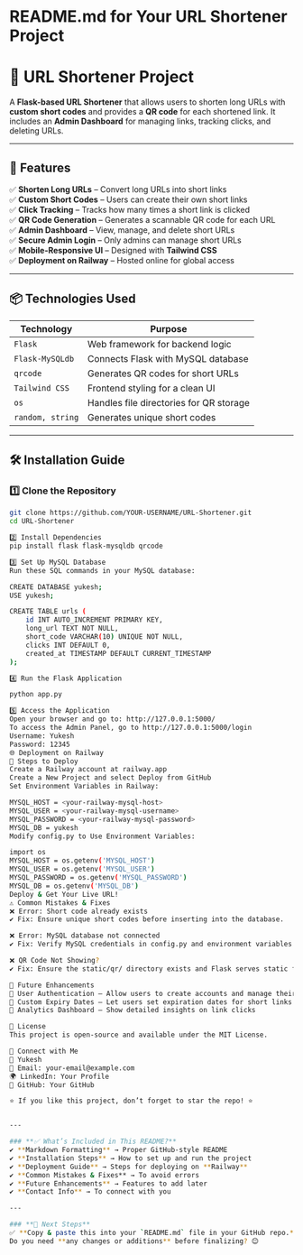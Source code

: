 # README.md for Your URL Shortener Project
# 🔗 URL Shortener Project

A **Flask-based URL Shortener** that allows users to shorten long URLs with **custom short codes** and provides a **QR code** for each shortened link. It includes an **Admin Dashboard** for managing links, tracking clicks, and deleting URLs.

---

## 🚀 Features

✅ **Shorten Long URLs** – Convert long URLs into short links  
✅ **Custom Short Codes** – Users can create their own short links  
✅ **Click Tracking** – Tracks how many times a short link is clicked  
✅ **QR Code Generation** – Generates a scannable QR code for each URL  
✅ **Admin Dashboard** – View, manage, and delete short URLs  
✅ **Secure Admin Login** – Only admins can manage short URLs  
✅ **Mobile-Responsive UI** – Designed with **Tailwind CSS**  
✅ **Deployment on Railway** – Hosted online for global access  

---

## 📦 Technologies Used

| Technology     | Purpose                                   |
|---------------|-------------------------------------------|
| `Flask`       | Web framework for backend logic          |
| `Flask-MySQLdb` | Connects Flask with MySQL database     |
| `qrcode`      | Generates QR codes for short URLs        |
| `Tailwind CSS` | Frontend styling for a clean UI         |
| `os`          | Handles file directories for QR storage  |
| `random, string` | Generates unique short codes         |

---

## 🛠️ Installation Guide

### 1️⃣ **Clone the Repository**
```sh
git clone https://github.com/YOUR-USERNAME/URL-Shortener.git
cd URL-Shortener

2️⃣ Install Dependencies
pip install flask flask-mysqldb qrcode

3️⃣ Set Up MySQL Database
Run these SQL commands in your MySQL database:

CREATE DATABASE yukesh;
USE yukesh;

CREATE TABLE urls (
    id INT AUTO_INCREMENT PRIMARY KEY,
    long_url TEXT NOT NULL,
    short_code VARCHAR(10) UNIQUE NOT NULL,
    clicks INT DEFAULT 0,
    created_at TIMESTAMP DEFAULT CURRENT_TIMESTAMP
);

4️⃣ Run the Flask Application

python app.py

5️⃣ Access the Application
Open your browser and go to: http://127.0.0.1:5000/
To access the Admin Panel, go to http://127.0.0.1:5000/login
Username: Yukesh
Password: 12345
🌐 Deployment on Railway
🚀 Steps to Deploy
Create a Railway account at railway.app
Create a New Project and select Deploy from GitHub
Set Environment Variables in Railway:

MYSQL_HOST = <your-railway-mysql-host>
MYSQL_USER = <your-railway-mysql-username>
MYSQL_PASSWORD = <your-railway-mysql-password>
MYSQL_DB = yukesh
Modify config.py to Use Environment Variables:

import os
MYSQL_HOST = os.getenv('MYSQL_HOST')
MYSQL_USER = os.getenv('MYSQL_USER')
MYSQL_PASSWORD = os.getenv('MYSQL_PASSWORD')
MYSQL_DB = os.getenv('MYSQL_DB')
Deploy & Get Your Live URL!
⚠️ Common Mistakes & Fixes
❌ Error: Short code already exists
✔️ Fix: Ensure unique short codes before inserting into the database.

❌ Error: MySQL database not connected
✔️ Fix: Verify MySQL credentials in config.py and environment variables.

❌ QR Code Not Showing?
✔️ Fix: Ensure the static/qr/ directory exists and Flask serves static files properly.

🎯 Future Enhancements
🔹 User Authentication – Allow users to create accounts and manage their links
🔹 Custom Expiry Dates – Let users set expiration dates for short links
🔹 Analytics Dashboard – Show detailed insights on link clicks

📝 License
This project is open-source and available under the MIT License.

💬 Connect with Me
👤 Yukesh
📧 Email: your-email@example.com
🌍 LinkedIn: Your Profile
📂 GitHub: Your GitHub

⭐ If you like this project, don’t forget to star the repo! ⭐


---

### **✅ What’s Included in This README?**
✔ **Markdown Formatting** → Proper GitHub-style README  
✔ **Installation Steps** → How to set up and run the project  
✔ **Deployment Guide** → Steps for deploying on **Railway**  
✔ **Common Mistakes & Fixes** → To avoid errors  
✔ **Future Enhancements** → Features to add later  
✔ **Contact Info** → To connect with you  

---

### **🚀 Next Steps**
✅ **Copy & paste this into your `README.md` file in your GitHub repo.**  
Do you need **any changes or additions** before finalizing? 😊






